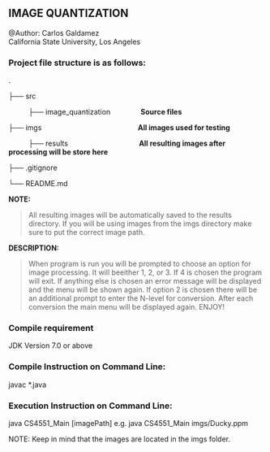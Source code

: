 ## IMAGE QUANTIZATION <br>
@Author: Carlos Galdamez <br>
California State University, Los Angeles <br>


### Project file structure is as follows:

.

├── src

&nbsp;&nbsp;&nbsp;&nbsp;&nbsp;&nbsp;&nbsp;&nbsp;&nbsp;&nbsp;├── image_quantization
&emsp;&emsp;&emsp;&emsp;<strong>Source files</strong>


├── imgs
&emsp;&emsp;&emsp;&emsp;&emsp;&emsp;&emsp;&emsp;&emsp;&emsp;&emsp;&emsp;&emsp;&nbsp;<strong>All images used for testing</strong>


&nbsp;&nbsp;&nbsp;&nbsp;&nbsp;&nbsp;&nbsp;&nbsp;&nbsp;&nbsp;├── results&emsp;&emsp;&emsp;&emsp;&emsp;&emsp;&emsp;&emsp;&emsp;&emsp;<strong>All resulting images after processing will be store here </strong>


├── .gitignore


└── README.md


<strong>NOTE:</strong> 
> 	All resulting images will be automatically saved to the results directory. If you will be using images from the imgs directory make sure to put the correct image path.
      
<strong>DESCRIPTION:</strong>
>	When program is run you will be prompted to choose an option for image processing. It will beeither 1, 2, or 3. If 4 is chosen the program will exit. If anything else is chosen an error message will be displayed and the menu will be shown again. If option 2 is chosen there will be an additional prompt to enter the N-level for conversion.
	After each conversion the main menu will be displayed again.
ENJOY!
	

### Compile requirement
JDK Version 7.0 or above


### Compile Instruction on Command Line:
javac *.java


### Execution Instruction on Command Line:
java CS4551_Main [imagePath]
e.g.
java CS4551_Main imgs/Ducky.ppm 

NOTE: Keep in mind that the images are located in the imgs folder.
